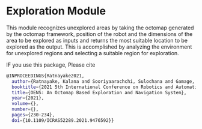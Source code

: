 # Exploration Module

This module recognizes unexplored areas by taking the octomap generated by the octomap framework, position of the robot and the dimensions of the area to be explored as inputs and returns the most suitable location to be explored as the output. This is accomplished by analyzing the environment for unexplored regions and selecting a suitable region for exploration.

IF you use this package, Please cite

```sh
@INPROCEEDINGS{Ratnayake2021,
  author={Ratnayake, Kalana and Sooriyaarachchi, Sulochana and Gamage, Chandana},
  booktitle={2021 5th International Conference on Robotics and Automation Sciences (ICRAS)}, 
  title={OENS: An Octomap Based Exploration and Navigation System}, 
  year={2021},
  volume={},
  number={},
  pages={230-234},
  doi={10.1109/ICRAS52289.2021.9476592}}
```
